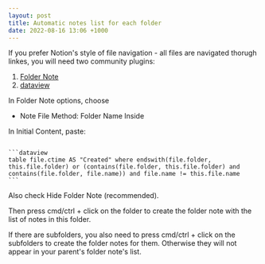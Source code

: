 ```yaml
---
layout: post
title: Automatic notes list for each folder
date: 2022-08-16 13:06 +1000
---
```


If you prefer Notion's style of file navigation - all files are navigated thorugh linkes, you will need two community plugins: 
1. [Folder Note](https://github.com/xpgo/obsidian-folder-note-plugin) 
2. [dataview](https://github.com/blacksmithgu/obsidian-dataview)

In Folder Note options, choose
- Note File Method: Folder Name Inside

In Initial Content, paste: 

<pre><code>
```dataview 
<span class="hljs-selector-tag">table</span> file<span class="hljs-selector-class">.ctime</span> AS <span class="hljs-string">"Created"</span> where endswith(file<span class="hljs-selector-class">.folder</span>, this<span class="hljs-selector-class">.file</span><span class="hljs-selector-class">.folder</span>) or (contains(file<span class="hljs-selector-class">.folder</span>, this<span class="hljs-selector-class">.file</span><span class="hljs-selector-class">.folder</span>) and contains(file<span class="hljs-selector-class">.folder</span>, file.name)) and file<span class="hljs-selector-class">.name</span> != this<span class="hljs-selector-class">.file</span><span class="hljs-selector-class">.name</span>
```
</code></pre>


Also check Hide Folder Note (recommended).

Then press cmd/ctrl + click on the folder to create the folder note with the list of notes in this folder. 

If there are subfolders, you also need to press cmd/ctrl + click on the subfolders to create the folder notes for them. Otherwise they will not appear in your parent's folder note's list.  

